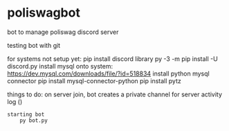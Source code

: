 # poliswagbot
bot to manage poliswag discord server


testing bot with git

for systems not setup yet:
pip install discord library
    py -3 -m pip install -U discord.py
install mysql onto system: https://dev.mysql.com/downloads/file/?id=518834
install python mysql connector
    pip install mysql-connector-python
pip install pytz

things to do:
    on server join, bot creates a private channel for server activity log ()

    starting bot
        py bot.py